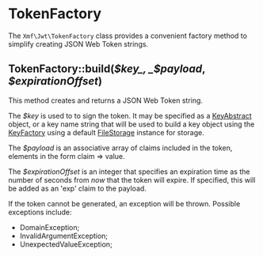 # TokenFactory

The `Xmf\Jwt\TokenFactory` class provides a convenient factory method to simplify creating JSON Web Token strings.

## TokenFactory::build\(_$key_, _$payload_, _$expirationOffset_\)

This method creates and returns a JSON Web Token string.

The _$key_ is used to to sign the token. It may be specified as a [KeyAbstract](../key/keyabstract.md) object, or a key name string that will be used to build a key object using the [KeyFactory](keyfactory.md) using a default [FileStorage](../key/filestorage.md) instance for storage.

The _$payload_ is an associative array of claims included in the token, elements in the form claim =&gt; value.

The _$expirationOffset_ is an integer that specifies an expiration time as the number of seconds from _now_ that the token will expire. If specified, this will be added as an 'exp' claim to the payload.

If the token cannot be generated, an exception will be thrown. Possible exceptions include:

* DomainException;
* InvalidArgumentException;
* UnexpectedValueException;

